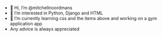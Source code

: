 - 👋 Hi, I’m @mitchellnoordmans
- 👀 I’m interested in Python, Django and HTML
- 🌱 I’m currently learning css and the items above and working on a gym application app
- Any advice is always appreciated

<!---
mitchellnoordmans/mitchellnoordmans is a ✨ special ✨ repository because its `README.md` (this file) appears on your GitHub profile.
You can click the Preview link to take a look at your changes.
--->
